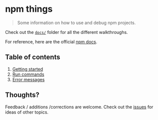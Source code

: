 npm things
===

> Some information on how to use and debug npm projects.

Check out the [`docs/`](docs/) folder for all the different walkthroughs.

For reference, here are the official [npm docs](https://docs.npmjs.com/).

## Table of contents

1. [Getting started](docs/1-getting-started.md)
2. [Run commands](docs/2-run-commands.md)
3. [Error messages](docs/3-error-messages.md)

## Thoughts?

Feedback / additions /corrections are welcome. Check out the [issues](https://github.com/mhkeller/npm-things/issues) for ideas of other topics.
